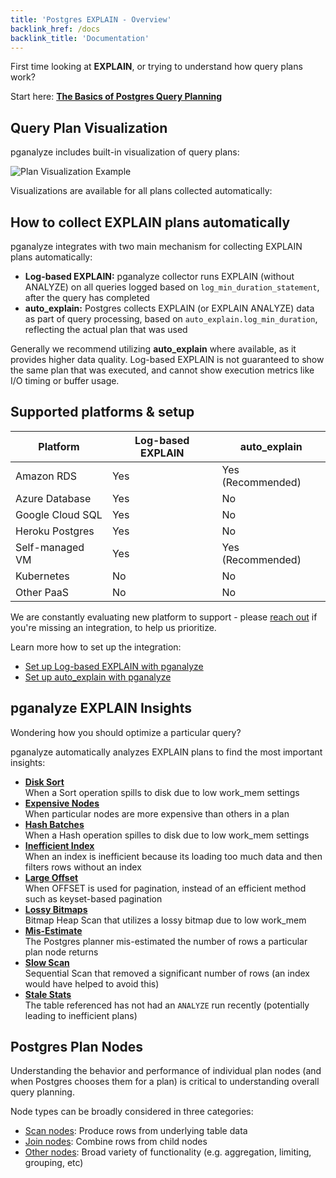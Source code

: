 ```yaml
---
title: 'Postgres EXPLAIN - Overview'
backlink_href: /docs
backlink_title: 'Documentation'
---
```


First time looking at **EXPLAIN**, or trying to understand how query plans work?

Start here: **[The Basics of Postgres Query Planning](/docs/explain/basics-of-postgres-query-planning)**

## Query Plan Visualization

pganalyze includes built-in visualization of query plans:

![Plan Visualization Example](visualization.png)

Visualizations are available for all plans collected automatically:

## How to collect EXPLAIN plans automatically

pganalyze integrates with two main mechanism for collecting EXPLAIN plans automatically:

* **Log-based EXPLAIN:** pganalyze collector runs EXPLAIN (without ANALYZE) on all queries logged based on `log_min_duration_statement`, after the query has completed
* **auto_explain:** Postgres collects EXPLAIN (or EXPLAIN ANALYZE) data as part of query processing, based on `auto_explain.log_min_duration`, reflecting the actual plan that was used

Generally we recommend utilizing **auto_explain** where available, as it provides higher data quality. Log-based EXPLAIN is not guaranteed to show the same plan that was executed, and cannot show execution metrics like I/O timing or buffer usage.

## Supported platforms & setup

Platform         | Log-based EXPLAIN |    auto_explain   |
-----------------|-------------------|-------------------|
Amazon RDS       | Yes               | Yes (Recommended) |
Azure Database   | Yes               | No                |
Google Cloud SQL | Yes               | No                |
Heroku Postgres  | Yes               | No                |
Self-managed VM  | Yes               | Yes (Recommended) |
Kubernetes       | No                | No                |
Other PaaS       | No                | No                |

We are constantly evaluating new platform to support - please [reach out](/contact) if you're missing an integration, to help us prioritize.

Learn more how to set up the integration:

* [Set up Log-based EXPLAIN with pganalyze](/docs/log-insights/setup/log_explain)
* [Set up auto_explain with pganalyze](/docs/log-insights/setup/auto_explain)

## pganalyze EXPLAIN Insights

Wondering how you should optimize a particular query?

pganalyze automatically analyzes EXPLAIN plans to find the most important insights:

* **[Disk Sort](/docs/explain/insights/disk-sort)**<br />When a Sort operation spills to disk due to low work_mem settings
* **[Expensive Nodes](/docs/explain/insights/expensive)**<br />When particular nodes are more expensive than others in a plan
* **[Hash Batches](/docs/explain/insights/hash-batches)**<br />When a Hash operation spilles to disk due to low work_mem settings
* **[Inefficient Index](/docs/explain/insights/inefficient-index)**<br />When an index is inefficient because its loading too much data and then filters rows without an index
* **[Large Offset](/docs/explain/insights/large-offset)**<br />When OFFSET is used for pagination, instead of an efficient method such as keyset-based pagination
* **[Lossy Bitmaps](/docs/explain/insights/lossy-bitmaps)**<br />Bitmap Heap Scan that utilizes a lossy bitmap due to low work_mem 
* **[Mis-Estimate](/docs/explain/insights/mis-estimate)**<br />The Postgres planner mis-estimated the number of rows a particular plan node returns
* **[Slow Scan](/docs/explain/insights/slow-scan)**<br />Sequential Scan that removed a significant number of rows (an index would have helped to avoid this)
* **[Stale Stats](/docs/explain/insights/stale-stats)**<br />The table referenced has not had an `ANALYZE` run recently (potentially leading to inefficient plans)

## Postgres Plan Nodes

Understanding the behavior and performance of individual plan nodes (and when Postgres chooses them for a plan) is critical to understanding overall query planning.

Node types can be broadly considered in three categories:

* [Scan nodes](/docs/explain/scan-nodes): Produce rows from underlying table data
* [Join nodes](/docs/explain/join-nodes): Combine rows from child nodes
* [Other nodes](/docs/explain/other-nodes): Broad variety of functionality (e.g. aggregation, limiting, grouping, etc)
